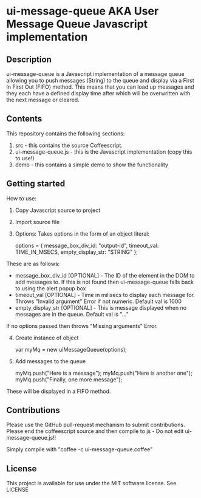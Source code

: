 # ui-message-queue AKA User Message Queue Javascript implementation

## Description

ui-message-queue is a Javascript implementation of a message queue allowing you to push messages (String) to the queue and display  via a First In First Out (FIFO) method. This means that you can load up messages and they each have a defined display time after which will be overwritten with the next message or cleared.

## Contents

This repository contains the following sections:

1. src - this contains the source Coffeescript.
2. ui-message-queue.js - this is the Javascript implementation (copy this to use!)
3. demo - this contains a simple demo to show the functionality

## Getting started

How to use:

1. Copy Javascript source to project
2. Import source file

	<script type="text/javascript" src="ui-message-queue.js"></script>

3. Options:
Takes options in the form of an object literal:

    options = {
        message_box_div_id: "output-id",
        timeout_val: TIME_IN_MSECS,
        empty_display_str: "STRING"
    };

These are as follows:
* message_box_div_id [OPTIONAL] - The ID of the element in the DOM to add messages to. If this is not found then ui-message-queue falls back to using the alert popup box
* timeout_val [OPTIONAL] - Time in milisecs to display each message for. Throws "Invalid argument" Error if not numeric. Default val is 1000
* empty_display_str [OPTIONAL] - This is message displayed when no messages are in the queue. Default val is "..."

If no options passed then throws "Missing arguments" Error.

4. Create instance of object

    var myMq = new uiMessageQueue(options);

5. Add messages to the queue

    myMq.push("Here is a message");
    myMq.push("Here is another one");
    myMq.push("Finally, one more message");

These will be displayed in a FIFO method.

## Contributions

Please use the GitHub pull-request mechanism to submit contributions.
Please end the coffeescript source and then compile to js - Do not edit ui-message-queue.js!!

Simply compile with "coffee -c ui-message-queue.coffee"

## License

This project is available for use under the MIT software license.
See LICENSE
